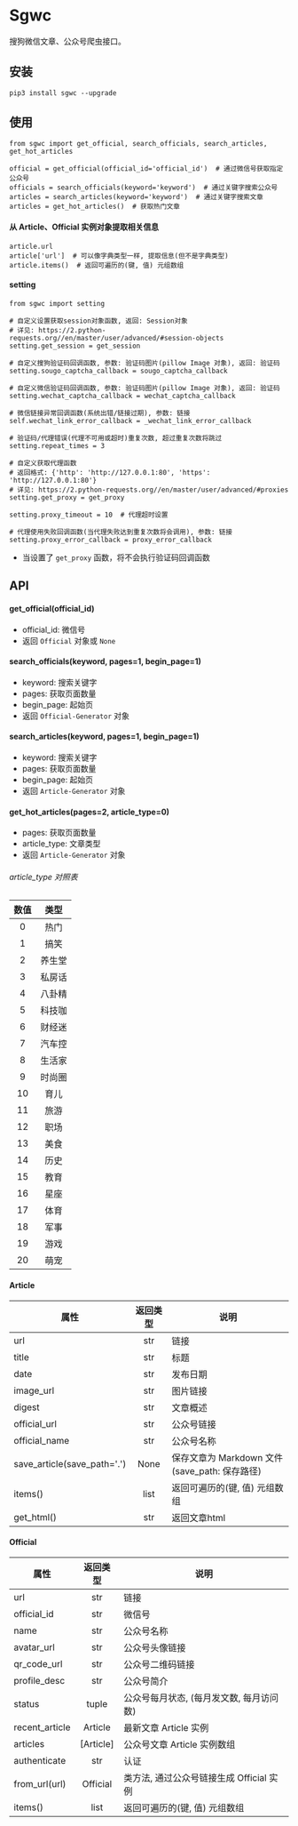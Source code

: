 # Sgwc
搜狗微信文章、公众号爬虫接口。

## 安装 
```
pip3 install sgwc --upgrade
```

## 使用
```
from sgwc import get_official, search_officials, search_articles, get_hot_articles

official = get_official(official_id='official_id')  # 通过微信号获取指定公众号
officials = search_officials(keyword='keyword')  # 通过关键字搜索公众号
articles = search_articles(keyword='keyword')  # 通过关键字搜索文章
articles = get_hot_articles()  # 获取热门文章
```
#### 从 Article、Official 实例对象提取相关信息
```
article.url
article['url']  # 可以像字典类型一样, 提取信息(但不是字典类型)
article.items()  # 返回可遍历的(键, 值) 元组数组
```
#### setting
```
from sgwc import setting

# 自定义设置获取session对象函数, 返回: Session对象
# 详见: https://2.python-requests.org//en/master/user/advanced/#session-objects
setting.get_session = get_session

# 自定义搜狗验证码回调函数, 参数: 验证码图片(pillow Image 对象), 返回: 验证码
setting.sougo_captcha_callback = sougo_captcha_callback

# 自定义微信验证码回调函数, 参数: 验证码图片(pillow Image 对象), 返回: 验证码
setting.wechat_captcha_callback = wechat_captcha_callback

# 微信链接异常回调函数(系统出错/链接过期), 参数: 链接
self.wechat_link_error_callback = _wechat_link_error_callback

# 验证码/代理错误(代理不可用或超时)重复次数, 超过重复次数将跳过
setting.repeat_times = 3

# 自定义获取代理函数
# 返回格式: {'http': 'http://127.0.0.1:80', 'https': 'http://127.0.0.1:80'}
# 详见: https://2.python-requests.org//en/master/user/advanced/#proxies
setting.get_proxy = get_proxy 

setting.proxy_timeout = 10  # 代理超时设置

# 代理使用失败回调函数(当代理失败达到重复次数将会调用), 参数: 链接
setting.proxy_error_callback = proxy_error_callback
```
- 当设置了 `get_proxy` 函数，将不会执行验证码回调函数

## API
#### get_official(official_id)
- official_id: 微信号
- 返回 `Official` 对象或 `None`

#### search_officials(keyword, pages=1, begin_page=1)
- keyword: 搜索关键字
- pages: 获取页面数量
- begin_page: 起始页
- 返回 `Official-Generator` 对象

#### search_articles(keyword, pages=1, begin_page=1)
- keyword: 搜索关键字
- pages: 获取页面数量
- begin_page: 起始页
- 返回 `Article-Generator` 对象

#### get_hot_articles(pages=2, article_type=0)
- pages: 获取页面数量
- article_type: 文章类型
- 返回 `Article-Generator` 对象

###### article_type 对照表
| 数值 | 类型 |
|:----:|:----:|
| 0 | 热门 |
| 1 | 搞笑 |
| 2 | 养生堂 |
| 3 | 私房话 |
| 4 | 八卦精 |
| 5 | 科技咖 |
| 6 | 财经迷 |
| 7 | 汽车控 |
| 8 | 生活家 |
| 9 | 时尚圈 |
| 10 | 育儿 |
| 11 | 旅游 |
| 12 | 职场 |
| 13 | 美食 |
| 14 | 历史 |
| 15 | 教育 |
| 16 | 星座 |
| 17 | 体育 |
| 18 | 军事 |
| 19 | 游戏 |
| 20 | 萌宠 |


#### Article
| 属性 | 返回类型 | 说明 |
|------|:--------:|------|
| url | str | 链接 |
| title | str | 标题 |
| date | str | 发布日期 |
| image_url | str | 图片链接 |
| digest | str | 文章概述 |
| official_url | str | 公众号链接 |
| official_name | str | 公众号名称 |
| save_article(save_path='.') | None | 保存文章为 Markdown 文件(save_path: 保存路径) |
| items() | list | 返回可遍历的(键, 值) 元组数组 |
| get_html() | str | 返回文章html |

#### Official
| 属性 | 返回类型 | 说明 |
|------|:--------:|------|
| url | str | 链接 |
| official_id | str | 微信号 |
| name | str | 公众号名称 |
| avatar_url | str | 公众号头像链接 |
| qr_code_url | str | 公众号二维码链接 |
| profile_desc | str | 公众号简介 |
| status | tuple | 公众号每月状态, (每月发文数, 每月访问数) |
| recent_article | Article | 最新文章 Article 实例 |
| articles | \[Article\] | 公众号文章 Article 实例数组 |
| authenticate | str | 认证 |
| from_url(url) | Official | 类方法, 通过公众号链接生成 Official 实例 |
| items() | list | 返回可遍历的(键, 值) 元组数组 |
